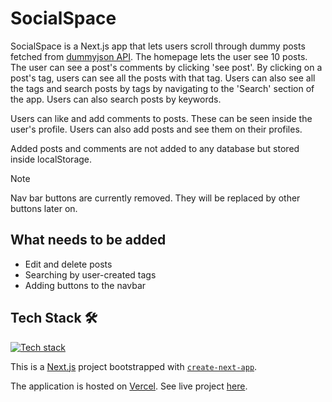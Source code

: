 # SocialSpace

SocialSpace is a Next.js app that lets users scroll through dummy posts fetched from [dummyjson API](https://dummyjson.com/). The homepage lets the user see 10 posts. The user can see a post's comments by clicking 'see post'. By clicking on a post's tag, users can see all the posts with that tag. Users can also see all the tags and search posts by tags by navigating to the 'Search' section of the app. Users can also search posts by keywords.

Users can like and add comments to posts. These can be seen inside the user's profile. Users can also add posts and see them on their profiles.

Added posts and comments are not added to any database but stored inside localStorage.

> [!NOTE]
> Nav bar buttons are currently removed. They will be replaced by other buttons later on.

## What needs to be added

- Edit and delete posts
- Searching by user-created tags
- Adding buttons to the navbar

## Tech Stack 🛠

[![Tech stack](https://skillicons.dev/icons?i=nextjs,react,ts,tailwind,vercel)](https://skillicons.dev)

This is a [Next.js](https://nextjs.org/) project bootstrapped with [`create-next-app`](https://github.com/vercel/next.js/tree/canary/packages/create-next-app).

The application is hosted on [Vercel](https://vercel.com/home). See live project [here](https://social-space-nine.vercel.app/).


